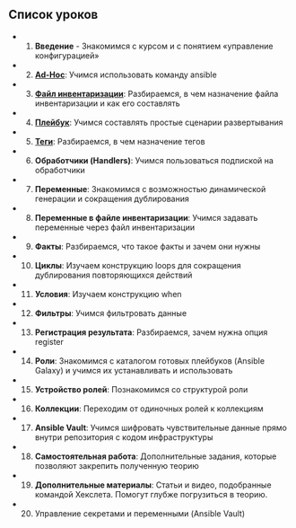 ## Список уроков

- 1. **Введение** - Знакомимся с курсом и с понятием «управление конфигурацией»
- 2. **[Ad-Hoc](2_adhoc/README.MD)**: Учимся использовать команду ansible
- 3. **[Файл инвентаризации](3_inventory_file/README.MD)**: Разбираемся, в чем назначение файла инвентаризации и как его составлять
- 4. **[Плейбук](4_palybook/README.MD)**: Учимся составлять простые сценарии развертывания
- 5. **[Теги](5_tags/README.MD)**: Разбираемся, в чем назначение тегов
- 6. **Обработчики (Handlers)**: Учимся пользоваться подпиской на обработчики
- 7. **Переменные**: Знакомимся с возможностью динамической генерации и сокращения дублирования
- 8. **Переменные в файле инвентаризации**: Учимся задавать переменные через файл инвентаризации
- 9. **Факты**: Разбираемся, что такое факты и зачем они нужны
- 10. **Циклы**: Изучаем конструкцию loops для сокращения дублирования повторяющихся действий
- 11. **Условия**: Изучаем конструкцию when
- 12. **Фильтры**: Учимся фильтровать данные
- 13. **Регистрация результата**: Разбираемся, зачем нужна опция register
- 14. **Роли**: Знакомимся с каталогом готовых плейбуков (Ansible Galaxy) и учимся их устанавливать и использовать
- 15. **Устройство ролей**: Познакомимся со структурой роли
- 16. **Коллекции**: Переходим от одиночных ролей к коллекциям
- 17. **Ansible Vault**: Учимся шифровать чувствительные данные прямо внутри репозитория с кодом инфраструктуры
- 18. **Самостоятельная работа**: Дополнительные задания, которые позволяют закрепить полученную теорию
- 19. **Дополнительные материалы**: Статьи и видео, подобранные командой Хекслета. Помогут глубже погрузиться в теорию.
- 20. Управление секретами и переменными (Ansible Vault)
